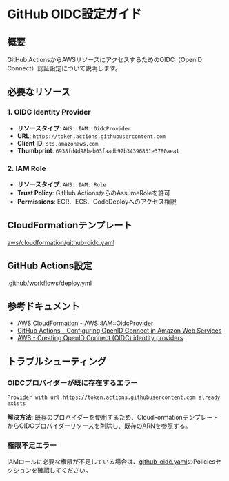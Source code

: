 # GitHub OIDC設定ガイド

## 概要
GitHub ActionsからAWSリソースにアクセスするためのOIDC（OpenID Connect）認証設定について説明します。

## 必要なリソース

### 1. OIDC Identity Provider
- **リソースタイプ**: `AWS::IAM::OidcProvider`
- **URL**: `https://token.actions.githubusercontent.com`
- **Client ID**: `sts.amazonaws.com`
- **Thumbprint**: `6938fd4d98bab03faadb97b34396831e3780aea1`

### 2. IAM Role
- **リソースタイプ**: `AWS::IAM::Role`
- **Trust Policy**: GitHub ActionsからのAssumeRoleを許可
- **Permissions**: ECR、ECS、CodeDeployへのアクセス権限

## CloudFormationテンプレート
[aws/cloudformation/github-oidc.yaml](../aws/cloudformation/github-oidc.yaml)

## GitHub Actions設定
[.github/workflows/deploy.yml](../.github/workflows/deploy.yml)

## 参考ドキュメント
- [AWS CloudFormation - AWS::IAM::OidcProvider](https://docs.aws.amazon.com/ja_jp/AWSCloudFormation/latest/TemplateReference/aws-resource-iam-oidcprovider.html)
- [GitHub Actions - Configuring OpenID Connect in Amazon Web Services](https://docs.github.com/en/actions/deployment/security-hardening-your-deployments/configuring-openid-connect-in-amazon-web-services)
- [AWS - Creating OpenID Connect (OIDC) identity providers](https://docs.aws.amazon.com/IAM/latest/UserGuide/id_roles_providers_create_oidc.html)

## トラブルシューティング

### OIDCプロバイダーが既に存在するエラー
```
Provider with url https://token.actions.githubusercontent.com already exists
```

**解決方法**: 既存のプロバイダーを使用するため、CloudFormationテンプレートからOIDCプロバイダーリソースを削除し、既存のARNを参照する。

### 権限不足エラー
IAMロールに必要な権限が不足している場合は、[github-oidc.yaml](../aws/cloudformation/github-oidc.yaml)のPoliciesセクションを確認してください。